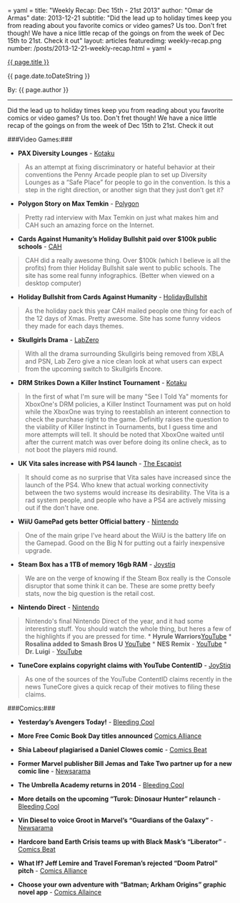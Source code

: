 = yaml =
title: "Weekly Recap: Dec 15th - 21st 2013"
author: "Omar de Armas"
date: 2013-12-21
subtitle: "Did the lead up to holiday times keep you from reading about you favorite comics or video games? Us too. Don't fret though! We have a nice little recap of the goings on from the week of Dec 15th to 21st. Check it out"
layout: articles
featuredimg: weekly-recap.png
number: /posts/2013-12-21-weekly-recap.html
= yaml =

<a href="{{ page.url }}" class='postTitleLink'><p class='postTitle'>{{ page.title }}</p></a>
<p class='postPublished'>{{ page.date.toDateString }}</p>
<p class='postAuthor'>By: {{ page.author }}</p>
<hr>

Did the lead up to holiday times keep you from reading about you favorite comics or video games? Us too. Don't fret though! We have a nice little recap of the goings on from the week of Dec 15th to 21st. Check it out

###Video Games:###
* **PAX Diversity Lounges** - [Kotaku](http://kotaku.com/pax-will-now-have-diversity-lounges-penny-arcade-say-1485455044)
> As an attempt at fixing discriminatory or hateful behavior at their conventions the Penny Arcade people plan to set up Diversity Lounges as a “Safe Place” for people to go in the convention. Is this a step in the right direction, or another sign that they just don’t get it?

* **Polygon Story on Max Temkin** - [Polygon](http://www.polygon.com/features/2013/12/20/5219806/max-temkin-against-humanity)
> Pretty rad interview with Max Temkin on just what makes him and CAH such an amazing force on the Internet.

* **Cards Against Humanity’s Holiday Bullshit paid over $100k public schools** - [CAH](http://cardsagainsthumanity.com/donorschoose/)
> CAH did a really awesome thing. Over $100k (which I believe is all the profits) from thier Holiday Bullshit sale went to public schools. The site has some real funny infographics. (Better when viewed on a desktop computer)

* **Holiday Bullshit from Cards Against Humanity** - [HolidayBullshit](http://www.holidaybullshit.com/)
> As the holiday pack this year CAH mailed people one thing for each of the 12 days of Xmas. Pretty awesome. Site has some funny videos they made for each days themes.

* **Skullgirls Drama** - [LabZero](http://labzerogames.com/skullgirls-encore-and-you/)
> With all the drama surrounding Skullgirls being removed from XBLA and PSN, Lab Zero give a nice clean look at what users can expect from the upcoming switch to Skullgirls Encore.

* **DRM Strikes Down a Killer Instinct Tournament** - [Kotaku](http://kotaku.com/xbox-one-drm-check-poses-problem-for-killer-instinct-at-1485708399?utm_campaign=Socialflow_Kotaku_Facebook&utm_source=Kotaku_Facebook&utm_medium=Socialflow)
> In the first of what I'm sure will be many "See I Told Ya" moments for XboxOne's DRM policies, a Killer Instinct Tournament was put on hold while the XboxOne was trying to reestablish an interent connection to check the purchase right to the game. Definitly raises the question to the viability of Killer Instinct in Tournaments, but I guess time and more attempts will tell. It should be noted that XboxOne waited until after the current match was over before doing its online check, as to not boot the players mid round.

* **UK Vita sales increase with PS4 launch** - [The Escapist](http://www.escapistmagazine.com/news/view/130741-Sony-PS4s-Launch-Increases-Vita-Sales)
> It should come as no surprise that Vita sales have increased since the launch of the PS4. Who knew that actual working connectivity between the two systems would increase its desirability. The Vita is a rad system people, and people who have a PS4 are actively missing out if the don't have one.

* **WiiU GamePad gets better Official battery** - [Nintendo](https://store.nintendo.com/webapp/wcs/stores/servlet/ProductDisplay?productId=211708&catalogId=10001&storeId=10001&categoryId=69716&krypto=GrjJmjV7%2Fh%2BLquzlLeEgC0pM7E9p4HRUPrBBk5noDOUhysvG4h%2BRIMfOJ2hjwRRRKRVvdQqs1rg%3D&ddkey=https:SetCurrencyPreference)
> One of the main gripe I've heard about the WiiU is the battery life on the Gamepad. Good on the Big N for putting out a fairly inexpensive upgrade.

* **Steam Box has a 1TB of memory 16gb RAM** - [Joystiq](http://www.joystiq.com/2013/12/19/steam-machine-teardown-reveals-1tb-hybrid-drive-16gb-ram/)
> We are on the verge of knowing if the Steam Box really is the Console disruptor that some think it can be. These are some pretty beefy stats, now the big question is the retail cost.

* **Nintendo Direct** - [Nintendo](http://www.nintendo.com/nintendo-direct/archive/12-18-2013)
> Nintendo's final Nintendo Direct of the year, and it had some interesting stuff. You should watch the whole thing, but heres a few of the highlights if you are pressed for time.
    * **Hyrule Warriors**[YouTube](http://www.youtube.com/watch?v=ZOq4IiuRMWk)
    * **Rosalina added to Smash Bros U** [YouTube](http://www.youtube.com/watch?v=ZOq4IiuRMWk)
    * **NES Remix** - [YouTube](http://www.youtube.com/watch?v=-MK9-6hRRjY)
    * **Dr. Luigi** - [YouTube](http://www.youtube.com/watch?v=1cu9bfHyb9k)

* **TuneCore explains copyright claims with YouTube ContentID** - [JoyStiq](http://www.joystiq.com/2013/12/21/tunecore-explains-music-based-youtube-claims/)
> As one of the sources of the YouTube ContentID claims recently in the news TuneCore gives a quick recap of their motives to filing these claims.
  
  
###Comics:###
* **Yesterday’s Avengers Today!** - [Bleeding Cool](http://www.bleedingcool.com/2013/12/23/all-new-avengers-the-1963-avengers-come-to-the-present/)

* **More Free Comic Book Day titles announced** [Comics Alliance](http://comicsalliance.com/dc-comics-batman-arkham-origins-multiverse-graphic-novel-app-review/)

* **Shia Labeouf plagiarised a Daniel Clowes comic** - [Comics Beat](http://comicsbeat.com/update-troubles-and-plagiarism-charges-grow-for-labeouf-as-clowes-contemplates-legal-action/)

* **Former Marvel publisher Bill Jemas and Take Two partner up for a new comic line** - [Newsarama](http://www.newsarama.com/19866-he-s-baa-aack-bill-jemas-take-two-partner-up-to-take-on-comics.html)

* **The Umbrella Academy returns in 2014** - [Bleeding Cool](http://www.bleedingcool.com/2013/12/22/gerard-way-to-bring-back-umbrella-academy-in-2014/)

* **More details on the upcoming “Turok: Dinosaur Hunter” relaunch** - [Bleeding Cool](http://www.bleedingcool.com/2013/12/20/greg-pak-goes-back-to-scratch-for-turok-dinosaur-hunter/)

* **Vin Diesel to voice Groot in Marvel’s “Guardians of the Galaxy”** - [Newsarama](http://www.newsarama.com/19874-vin-diesel-steals-weekend-headlines-i-am-groot-officially-in-gotg-fast-7-new-release-date.html)

* **Hardcore band Earth Crisis teams up with Black Mask’s “Liberator”** - [Comics Beat](http://comicsbeat.com/earth-crisis-teams-up-with-liberator-plus-new-all-star-line-up/)

* **What If? Jeff Lemire and Travel Foreman’s rejected “Doom Patrol” pitch** - [Comics Alliance](http://comicsalliance.com/doom-patrol-pitch-art-travel-foreman-jeff-lemire-dc/)

* **Choose your own adventure with “Batman; Arkham Origins” graphic novel app** - [Comics Allaince](http://comicsalliance.com/dc-comics-batman-arkham-origins-multiverse-graphic-novel-app-review/)